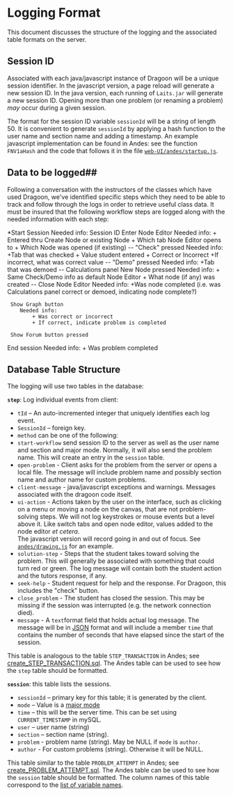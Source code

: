 # Logging Format #

This document discusses the structure of the logging and the associated table formats on the server.

## Session ID ##

Associated with each java/javascript instance of Dragoon will be a unique session identifier.  In the javascript version, a page reload will generate a new session ID.  In the java version, each running of `Laits.jar` will generate a new session ID.  Opening more than one problem (or renaming a problem) *may* occur during a given session.

The format for the session ID variable `sessionId` will be a string of length 50.
It is convenient to generate `sessionId` by applying a hash function to the user name and section name and adding a timestamp.  An example javascript implementation can be found in Andes:  see the function `FNV1aHash` and the code that follows it in the file  [`web-UI/andes/startup.js`](https://github.com/bvds/andes/blob/master/web-UI/andes/startup.js).

## Data to be logged##

Following a conversation with the instructors of the classes which have used Dragoon, we've identified specific steps which they need to be able to track and follow through the logs in order to retrieve useful class data.  It must be insured that the following workflow steps are logged along with the needed information with each step:

*Start Session
 Needed info: 
   Session ID
	 Enter Node Editor
		Needed info:
			+ Entered thru Create Node or existing Node
			+ Which tab Node Editor opens to
			+ Which Node was opened (if existing)
		-- "Check" pressed
			Needed info:
				+Tab that was checked
				+ Value student entered
				+ Correct or Incorrect
				+If incorrect, what was correct value
		-- "Demo" pressed
			Needed info:
				+Tab that was demoed
		-- Calculations panel New Node pressed
			Needed info:
				+ Same Check/Demo info as default Node Editor
				+ What node (if any) was created
		-- Close Node Editor
			Needed info:
				+Was node completed (i.e. was Calculations panel correct or demoed, indicating node complete?)
	
	 Show Graph button
		Needed info:
			+ Was correct or incorrect
			+ If correct, indicate problem is completed
	
	 Show Forum button pressed
	
 End session
		Needed info:
			+ Was problem completed

## Database Table Structure ##

The logging will use two tables in the database:

**`step`**:  Log individual events from client:

*	`tId` – An auto-incremented integer that uniquely identifies each log event.
*	`SessionId` – foreign key. 
*	`method` can be one of the following:
 *	`start-workflow` send session ID to the server as well as the user name and section and major mode.  Normally, it will also send the problem name.  This will create an entry in the `session` table.
 * `open-problem` - Client asks for the problem from the server or opens a local file.  The message will include problem name and possibly section name and author name for custom problems.
 *	`client-message` - java/javascript exceptions and warnings.  Messages associated with the dragoon code itself.
 *	`ui-action` - Actions taken by the user on the interface, such as clicking on a menu or moving a node on the canvas, that are not problem-solving steps.  We will not log keystrokes or mouse events but a level above it. Like switch tabs and open node editor, values added to the node editor *et cetera*.  
 The javascript version will record going in and out of focus.  See [`andes/drawing.js`](https://github.com/bvds/andes/blob/master/web-UI/andes/drawing.js) for an example.
 *	`solution-step`  - Steps that the student takes toward solving the problem.  This will generally be associated with something that could turn red or green.  The log message will contain both the student action and the tutors response, if any.
 * `seek-help` -  Student request for help and the response.  For Dragoon, this includes the "check" button.
 *	`close_problem` - The student has closed the session.  This may be missing if the session was interrupted (e.g. the network connection died).
*	`message` - A `text`format field that holds actual log message.  The message will be in [JSON](http://json.org/) format and will include a member `time` that contains the number of seconds that have elapsed since the start of the session.

This table is analogous to the table `STEP_TRANSACTION` in Andes; see [create_STEP_TRANSACTION.sql](https://github.com/bvds/andes/blob/master/LogProcessing/database/create_STEP_TRANSACTION.sql).  The Andes table can be used to see how the `step` table should be formatted.

**`session`**: this table lists the sessions.

*	`sessionId` – primary key for this table; it is generated by the client.
*	`mode` – Value is a [major mode](major-modes.md)
*	`time` – this will be the server time. This can be set using `CURRENT_TIMESTAMP` in mySQL.
*	`user` – user name (string)
*	`section` – section name (string).
*   `problem` - problem name (string).  May be NULL if `mode` is `author`.
*	 `author` - For custom problems (string).  Otherwise it will be NULL.

This table similar to the table `PROBLEM_ATTEMPT` in Andes; see [create_PROBLEM_ATTEMPT.sql](https://github.com/bvds/andes/blob/master/LogProcessing/database/create_PROBLEM_ATTEMPT.sql).  The Andes table can be used to see how the `session` table should be formatted.  The column names of this table correspond to the [list of variable names](sessions.md). 
